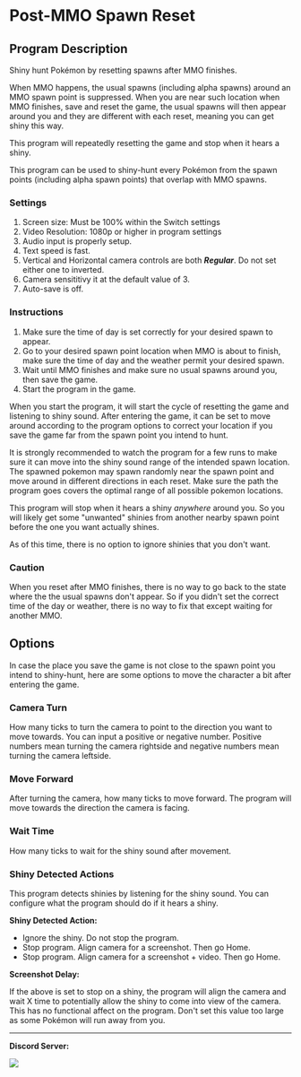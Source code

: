 ﻿# Post-MMO Spawn Reset

## Program Description

Shiny hunt Pokémon by resetting spawns after MMO finishes.

When MMO happens, the usual spawns (including alpha spawns) around an MMO spawn point is suppressed.
When you are near such location when MMO finishes, save and reset the game, the usual spawns will then appear around you and
they are different with each reset, meaning you can get shiny this way.

This program will repeatedly resetting the game and stop when it hears a shiny.

This program can be used to shiny-hunt every Pokémon from the spawn points (including alpha spawn points) that overlap with MMO spawns.


<!-- <img src="images/ShinyHunt-FlagPin-0.png"> -->

<!-- Demo Video: https://cdn.discordapp.com/attachments/755635697737531544/952330044246749224/2022-03-12_16-14-49.mp4 -->


### Settings

1. Screen size: Must be 100% within the Switch settings
2. Video Resolution: 1080p or higher in program settings
3. Audio input is properly setup.
4. Text speed is fast.
5. Vertical and Horizontal camera controls are both ***Regular***. Do not set either one to inverted.
6. Camera sensititivy it at the default value of 3.
7. Auto-save is off.


### Instructions

1. Make sure the time of day is set correctly for your desired spawn to appear.
2. Go to your desired spawn point location when MMO is about to finish, make sure the time of day and the weather permit your desired spawn.
3. Wait until MMO finishes and make sure no usual spawns around you, then save the game.
4. Start the program in the game.

<!-- <img src="images/ShinyHunt-FlagPin-1.png"> -->

When you start the program, it will start the cycle of resetting the game and listening to shiny sound. After entering the game,
it can be set to move around according to the program options to correct your location if you save the game far from the spawn point you
intend to hunt.

It is strongly recommended to watch the program for a few runs to make sure it can move into the shiny sound range of the intended
spawn location. The spawned pokemon may spawn randomly near the spawn point and move around in different directions in each reset.
Make sure the path the program goes covers the optimal range of all possible pokemon locations.

This program will stop when it hears a shiny *anywhere* around you. So you will likely get some "unwanted" shinies from another nearby
spawn point before the one you want actually shines.

As of this time, there is no option to ignore shinies that you don't want.


### Caution

When you reset after MMO finishes, there is no way to go back to the state where the the usual spawns don't appear. So if you didn't set the correct time of the day or weather, there is no way to fix that except waiting for another MMO.


## Options

In case the place you save the game is not close to the spawn point you intend to shiny-hunt, here are some options to move the character
a bit after entering the game.


### Camera Turn

How many ticks to turn the camera to point to the direction you want to move towards.
You can input a positive or negative number. Positive numbers mean turning the camera rightside and negative numbers mean turning the camera leftside.


### Move Forward

After turning the camera, how many ticks to move forward. The program will move towards the direction the camera is facing.


### Wait Time

How many ticks to wait for the shiny sound after movement.


### Shiny Detected Actions

This program detects shinies by listening for the shiny sound. You can configure what the program should do if it hears a shiny.

**Shiny Detected Action:**
- Ignore the shiny. Do not stop the program.
- Stop program. Align camera for a screenshot. Then go Home.
- Stop program. Align camera for a screenshot + video. Then go Home.

**Screenshot Delay:**

If the above is set to stop on a shiny, the program will align the camera and wait X time to potentially allow the shiny to come into view of the camera.
This has no functional affect on the program. Don't set this value too large as some Pokémon will run away from you.


<hr>

**Discord Server:** 

[<img src="https://canary.discordapp.com/api/guilds/695809740428673034/widget.png?style=banner2">](https://discord.gg/cQ4gWxN)
